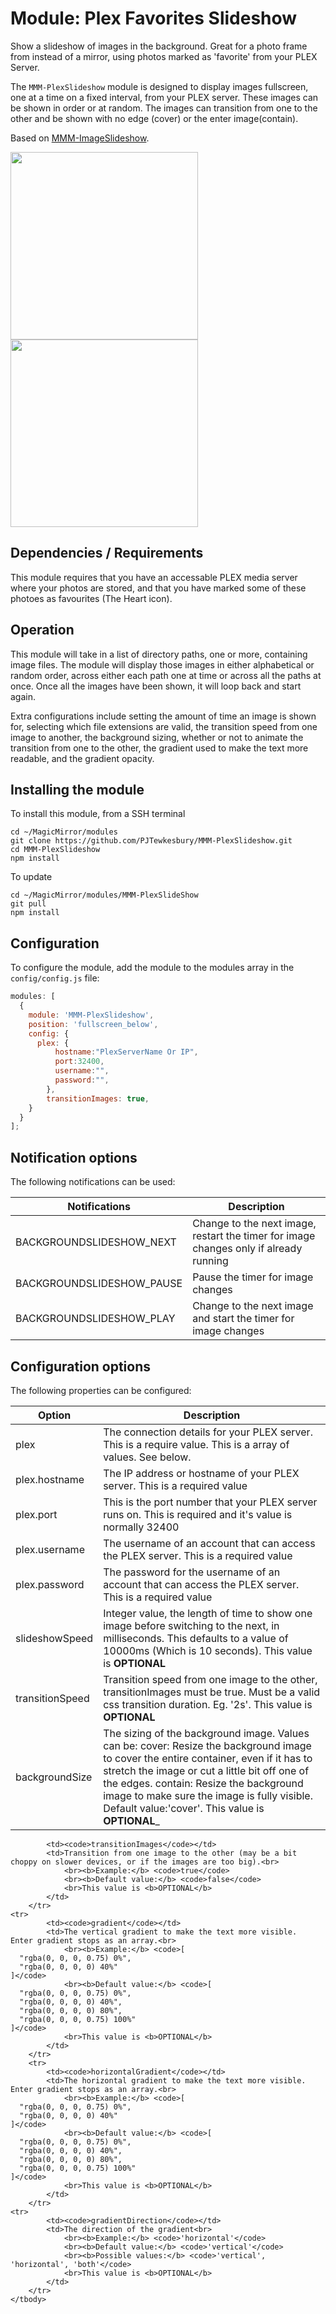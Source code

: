 # Module: Plex Favorites Slideshow

Show a slideshow of images in the background. Great for a photo frame from instead of a mirror, using photos marked as 'favorite' from your PLEX Server.

The `MMM-PlexSlideshow` module is designed to display images fullscreen, one at a time on a fixed interval, from your PLEX server. These images can be shown in order or at random. The images can transition from one to the other and be shown with no edge (cover) or the enter image(contain).

Based on <a href="https://github.com/AdamMoses-GitHub/MMM-ImageSlideshow/blob/master/MMM-ImageSlideshow.js">MMM-ImageSlideshow</a>.

<img src="https://github.com/darickc/MMM-BackgroundSlideshow/blob/master/screenshots/landscape.jpg" style="width: 300px;" />
<img src="https://github.com/darickc/MMM-BackgroundSlideshow/blob/master/screenshots/portait.jpg" style="width: 300px;" />

## Dependencies / Requirements

This module requires that you have an accessable PLEX media server where your photos are stored, and that you have marked some of these photoes as favourites (The Heart icon).

## Operation

This module will take in a list of directory paths, one or more, containing image files. The module will display those images in either alphabetical or random order, across either each path one at time or across all the paths at once. Once all the images have been shown, it will loop back and start again.

Extra configurations include setting the amount of time an image is shown for, selecting which file extensions are valid, the transition speed from one image to another, the background sizing, whether or not to animate the transition from one to the other, the gradient used to make the text more readable, and the gradient opacity.

## Installing the module

To install this module, from a SSH terminal

```
cd ~/MagicMirror/modules
git clone https://github.com/PJTewkesbury/MMM-PlexSlideshow.git
cd MMM-PlexSlideshow
npm install
```

To update

```
cd ~/MagicMirror/modules/MMM-PlexSlideShow
git pull
npm install
```

## Configuration

To configure the module, add the module to the modules array in the `config/config.js` file:

```javascript
modules: [
  {
    module: 'MMM-PlexSlideshow',
	position: 'fullscreen_below',
    config: {
	  plex: {
		  hostname:"PlexServerName Or IP",
		  port:32400,
		  username:"",
		  password:"",
		},
		transitionImages: true,
    }
  }
];
```

## Notification options

The following notifications can be used:

| Notifications | Description |
|---------------|-------------|
BACKGROUNDSLIDESHOW_NEXT | Change to the next image, restart the timer for image changes only if already running|
BACKGROUNDSLIDESHOW_PAUSE| Pause the timer for image changes|
BACKGROUNDSLIDESHOW_PLAY | Change to the next image and start the timer for image changes|

## Configuration options

The following properties can be configured:

|Option |Description|
|-------|-----------|
|plex   | The connection details for your PLEX server. This is a require value. This is a array of values. See below. |
|plex.hostname | The IP address or hostname of your PLEX server. This is a required value|
|plex.port | This is the port number that your PLEX server runs on. This is required and it's value is normally 32400|
|plex.username | The username of an account that can access the PLEX server.  This is a required value|
|plex.password | The password for the username of an account that can access the PLEX server. This is a required value|
|slideshowSpeed|Integer value, the length of time to show one image before switching to the next, in milliseconds.  This defaults to a value of 10000ms (Which is 10 seconds). This value is __OPTIONAL__|
|transitionSpeed|Transition speed from one image to the other, transitionImages must be true. Must be a valid css transition duration. Eg. '2s'. This value is __OPTIONAL__|
|backgroundSize|The sizing of the background image. Values can be: cover: Resize the background image to cover the entire container, even if it has to stretch the image or cut a little bit off one of the edges. contain: Resize the background image to make sure the image is fully visible. Default value:'cover'. This value is __OPTIONAL___|

			<td><code>transitionImages</code></td>
			<td>Transition from one image to the other (may be a bit choppy on slower devices, or if the images are too big).<br>
				<br><b>Example:</b> <code>true</code>
				<br><b>Default value:</b> <code>false</code>
				<br>This value is <b>OPTIONAL</b>
			</td>
		</tr>
    <tr>
			<td><code>gradient</code></td>
			<td>The vertical gradient to make the text more visible.  Enter gradient stops as an array.<br>
				<br><b>Example:</b> <code>[
      "rgba(0, 0, 0, 0.75) 0%",
      "rgba(0, 0, 0, 0) 40%"
    ]</code>
				<br><b>Default value:</b> <code>[
      "rgba(0, 0, 0, 0.75) 0%",
      "rgba(0, 0, 0, 0) 40%",
      "rgba(0, 0, 0, 0) 80%",
      "rgba(0, 0, 0, 0.75) 100%"
    ]</code>
				<br>This value is <b>OPTIONAL</b>
			</td>
		</tr>
		<tr>
			<td><code>horizontalGradient</code></td>
			<td>The horizontal gradient to make the text more visible.  Enter gradient stops as an array.<br>
				<br><b>Example:</b> <code>[
      "rgba(0, 0, 0, 0.75) 0%",
      "rgba(0, 0, 0, 0) 40%"
    ]</code>
				<br><b>Default value:</b> <code>[
      "rgba(0, 0, 0, 0.75) 0%",
      "rgba(0, 0, 0, 0) 40%",
      "rgba(0, 0, 0, 0) 80%",
      "rgba(0, 0, 0, 0.75) 100%"
    ]</code>
				<br>This value is <b>OPTIONAL</b>
			</td>
		</tr>
    <tr>
			<td><code>gradientDirection</code></td>
			<td>The direction of the gradient<br>
				<br><b>Example:</b> <code>'horizontal'</code>
				<br><b>Default value:</b> <code>'vertical'</code>
				<br><b>Possible values:</b> <code>'vertical', 'horizontal', 'both'</code>
				<br>This value is <b>OPTIONAL</b>
			</td>
		</tr>
    </tbody>
</table>
